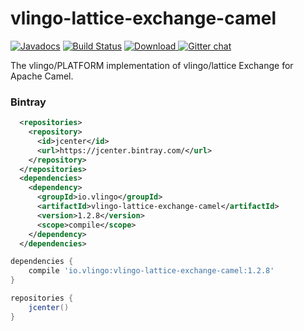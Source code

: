 # vlingo-lattice-exchange-camel

[![Javadocs](http://javadoc.io/badge/io.vlingo/vlingo-lattice-exchange-camel.svg?color=brightgreen)](http://javadoc.io/doc/io.vlingo/vlingo-lattice-exchange-camel) [![Build Status](https://travis-ci.org/vlingo/vlingo-lattice-exchange-camel.svg?branch=master)](https://travis-ci.org/vlingo/vlingo-lattice-exchange-camel) [ ![Download](https://api.bintray.com/packages/vlingo/vlingo-platform-java/vlingo-lattice-exchange-camel/images/download.svg) ](https://bintray.com/vlingo/vlingo-platform-java/vlingo-lattice-exchange-camel/_latestVersion) [![Gitter chat](https://badges.gitter.im/gitterHQ/gitter.png)](https://gitter.im/vlingo-platform-java/lattice)

The vlingo/PLATFORM implementation of vlingo/lattice Exchange for Apache Camel.

### Bintray

```xml
  <repositories>
    <repository>
      <id>jcenter</id>
      <url>https://jcenter.bintray.com/</url>
    </repository>
  </repositories>
  <dependencies>
    <dependency>
      <groupId>io.vlingo</groupId>
      <artifactId>vlingo-lattice-exchange-camel</artifactId>
      <version>1.2.8</version>
      <scope>compile</scope>
    </dependency>
  </dependencies>
```

```gradle
dependencies {
    compile 'io.vlingo:vlingo-lattice-exchange-camel:1.2.8'
}

repositories {
    jcenter()
}
```
